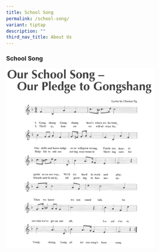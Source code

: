 ```yaml
---
title: School Song
permalink: /school-song/
variant: tiptap
description: ""
third_nav_title: About Us
---
```

<h3><strong>School Song</strong></h3>
<div class="isomer-image-wrapper">
<img style="width:80%" height="auto" width="100%" src="/images/School%20Song.png">
</div>
<p></p>